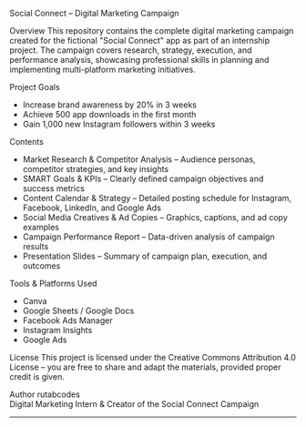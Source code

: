 Social Connect – Digital Marketing Campaign

Overview
This repository contains the complete digital marketing campaign created for the fictional "Social Connect" app as part of an internship project. The campaign covers research, strategy, execution, and performance analysis, showcasing professional skills in planning and implementing multi-platform marketing initiatives.

Project Goals
- Increase brand awareness by 20% in 3 weeks
- Achieve 500 app downloads in the first month
- Gain 1,000 new Instagram followers within 3 weeks

Contents
- Market Research & Competitor Analysis – Audience personas, competitor strategies, and key insights  
- SMART Goals & KPIs – Clearly defined campaign objectives and success metrics  
- Content Calendar & Strategy – Detailed posting schedule for Instagram, Facebook, LinkedIn, and Google Ads  
- Social Media Creatives & Ad Copies – Graphics, captions, and ad copy examples  
- Campaign Performance Report – Data-driven analysis of campaign results  
- Presentation Slides – Summary of campaign plan, execution, and outcomes  

Tools & Platforms Used
- Canva  
- Google Sheets / Google Docs  
- Facebook Ads Manager  
- Instagram Insights  
- Google Ads  

License
This project is licensed under the Creative Commons Attribution 4.0 License – you are free to share and adapt the materials, provided proper credit is given.

Author
rutabcodes  
Digital Marketing Intern & Creator of the Social Connect Campaign

---

